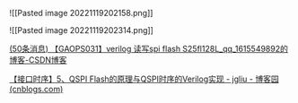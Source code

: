 ![[Pasted image 20221119202158.png]]



![[Pasted image 20221119202314.png]]


[(50条消息) 【GAOPS031】verilog 读写spi flash S25fl128L_qq_1615549892的博客-CSDN博客](https://blog.csdn.net/qq_32752869/article/details/116996482)

[【接口时序】5、QSPI Flash的原理与QSPI时序的Verilog实现 - jgliu - 博客园 (cnblogs.com)](https://www.cnblogs.com/liujinggang/p/9651170.html)